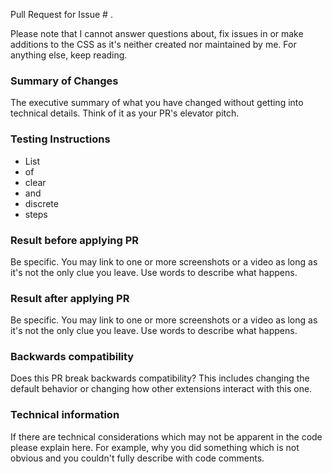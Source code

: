 Pull Request for Issue # .

Please note that I cannot answer questions about, fix issues in or make additions to the CSS as it's neither created nor maintained by me. For anything else, keep reading.

### Summary of Changes

The executive summary of what you have changed without getting into technical details. Think of it as your PR's elevator pitch.  

### Testing Instructions

* List
* of
* clear
* and
* discrete
* steps

### Result before applying PR

Be specific. You may link to one or more screenshots or a video as long as it's not the only clue you leave. Use words to describe what happens.

### Result after applying PR

Be specific. You may link to one or more screenshots or a video as long as it's not the only clue you leave. Use words to describe what happens.

### Backwards compatibility

Does this PR break backwards compatibility? This includes changing the default behavior or changing how other extensions interact with this one.

### Technical information

If there are technical considerations which may not be apparent in the code please explain here. For example, why you did something which is not obvious and you couldn't fully describe with code comments.